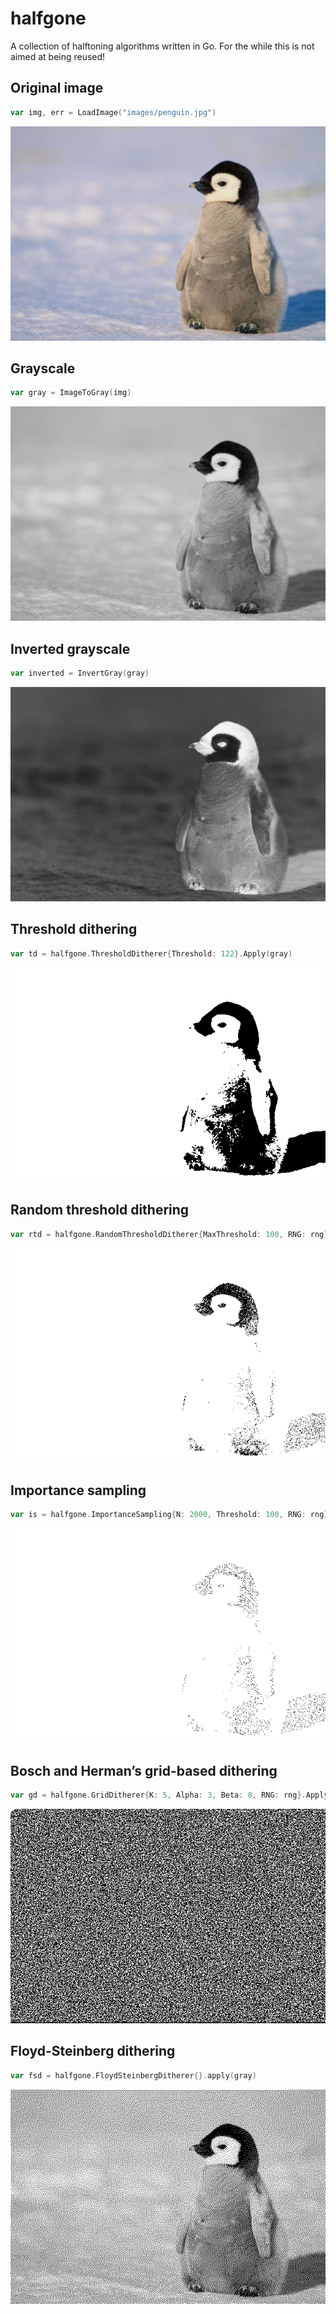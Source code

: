 # halfgone

A collection of halftoning algorithms written in Go. For the while this is not aimed at being reused!


## Original image

```go
var img, err = LoadImage("images/penguin.jpg")
```

![original](examples/images/penguin.jpg)


## Grayscale

```go
var gray = ImageToGray(img)
```

![grayscale](examples/images/grayscale.png)


## Inverted grayscale

```go
var inverted = InvertGray(gray)
```

![reversed_grayscale](examples/images/inverted_grayscale.png)


## Threshold dithering

```go
var td = halfgone.ThresholdDitherer{Threshold: 122}.Apply(gray)
```

![threshold_dithering](examples/images/threshold_dithering.png)


## Random threshold dithering

```go
var rtd = halfgone.RandomThresholdDitherer{MaxThreshold: 100, RNG: rng}.Apply(gray)
```

![random_threshold_dithering](examples/images/random_threshold_dithering.png)


## Importance sampling

```go
var is = halfgone.ImportanceSampling{N: 2000, Threshold: 100, RNG: rng}.Apply(gray)
```

![importance_sampling](examples/images/importance_sampling.png)


## Bosch and Herman’s grid-based dithering

```go
var gd = halfgone.GridDitherer{K: 5, Alpha: 3, Beta: 8, RNG: rng}.Apply(gray)
```

![grid_dithering](examples/images/grid_dithering.png)


## Floyd-Steinberg dithering

```go
var fsd = halfgone.FloydSteinbergDitherer{}.apply(gray)
```

![floyd_steinberg_dithering](examples/images/floyd_steinberg_dithering.png)
